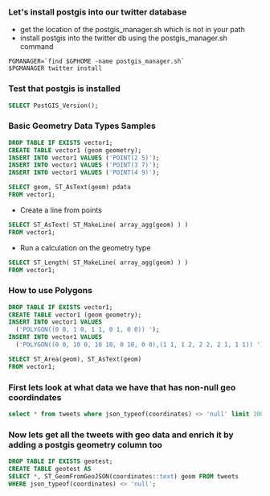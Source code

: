 ### Let's install postgis into our twitter database
* get the location of the postgis_manager.sh which is not in your path
* install postgis into the twitter db using the postgis_manager.sh command
```
PGMANAGER=`find $GPHOME -name postgis_manager.sh`
$PGMANAGER twitter install
```

### Test that postgis is installed
```sql
SELECT PostGIS_Version();
```

### Basic Geometry Data Types Samples
```sql
DROP TABLE IF EXISTS vector1;
CREATE TABLE vector1 (geom geometry);
INSERT INTO vector1 VALUES ('POINT(2 5)');
INSERT INTO vector1 VALUES ('POINT(3 7)');
INSERT INTO vector1 VALUES ('POINT(4 9)');
```
```sql 
SELECT geom, ST_AsText(geom) pdata 
FROM vector1; 
```

* Create a line from points
```sql
SELECT ST_AsText( ST_MakeLine( array_agg(geom) ) ) 
FROM vector1;
```

* Run a calculation on the geometry type
```sql
SELECT ST_Length( ST_MakeLine( array_agg(geom) ) ) 
FROM vector1;
```

### How to use Polygons
```sql
DROP TABLE IF EXISTS vector1;
CREATE TABLE vector1 (geom geometry);
INSERT INTO vector1 VALUES 
  ('POLYGON((0 0, 1 0, 1 1, 0 1, 0 0)) ');
INSERT INTO vector1 VALUES 
  ('POLYGON((0 0, 10 0, 10 10, 0 10, 0 0),(1 1, 1 2, 2 2, 2 1, 1 1)) ');
```

```sql
SELECT ST_Area(geom), ST_AsText(geom)
FROM vector1;
```

### First lets look at what data we have that has non-null geo coordindates
```sql
select * from tweets where json_typeof(coordinates) <> 'null' limit 100;
```

### Now lets get all the tweets with geo data and enrich it by adding a postgis geometry column too 
```sql
DROP TABLE IF EXISTS geotest;
CREATE TABLE geotest AS
SELECT *, ST_GeomFromGeoJSON(coordinates::text) geom FROM tweets 
WHERE json_typeof(coordinates) <> 'null';
```
